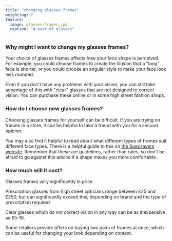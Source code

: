 ```yaml
---
title: "changing glasses frames"
weighting: 2
feature:
  image: glasses-frames.jpg
  caption: "A pair of glasses"
---
```


### Why might I want to change my glasses frames?

Your choice of glasses frames affects how your face shape is perceived. For example, you could choose frames to create the illusion that a "long" face is shorter, or you could choose an angular style to make your face look less rounded.

Even if you don't have any problems with your vision, you can still take advantage of this with "clear" glasses that are not designed to correct vision. You can purchase these online or in some high street fashion shops.

### How do I choose new glasses frames?

Choosing glasses frames for yourself can be difficult. If you are trying on frames in a store, it can be helpful to take a friend with you for a second opinion.

You may also find it helpful to read about what different types of frames suit different face types. There is a helpful guide to this on [the Specsavers website](https://www.specsavers.co.uk/glasses/buyers-guide/face-shape). Remember that these are guidelines, rather than rules, so don't be afraid to go against this advice if a shape makes you more comfortable.

### How much will it cost?

Glasses frames vary significantly in price. 

Prescription glasses from high street opticians range between £25 and £250, but can significantly exceed this, depending on brand and the type of prescription required. 

Clear glasses which do not correct vision in any way can be as inexpensive as £5-10.

Some retailers provide offers on buying two pairs of frames at once, which can be useful for changing your look depending on context.
